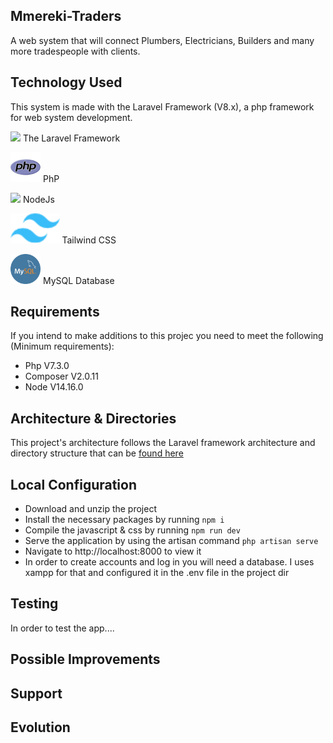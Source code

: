 ## Mmereki-Traders
A web system that will connect Plumbers, Electricians, Builders and many more tradespeople with clients. 

## Technology Used
This system is made with the Laravel Framework (V8.x), a php framework for web system development.

<a href="https://laravel.com" target="_blank"><img src="https://raw.githubusercontent.com/laravel/art/master/logo-lockup/5%20SVG/2%20CMYK/1%20Full%20Color/laravel-logolockup-cmyk-red.svg" width="100"></a> The Laravel Framework

<a href="https://www.php.net"><img height=48 src="https://github.com/PrinceCorwin/Useful-tech-icons/blob/main/images/php.png?raw=true"></a> PhP

<a href="https://nodejs.org"><img height=48 src="https://raw.githubusercontent.com/caiogondim/javascript-server-side-logos/master/node.js/standard/454x128.png"></a> NodeJs

<a href="https://tailwindcss.com"><img height=48 src="https://github.com/PrinceCorwin/Useful-tech-icons/blob/main/images/tailwind.png?raw=true"></a> Tailwind CSS

<a href="https://mysql.com"><img height=48 src="https://github.com/PrinceCorwin/Useful-tech-icons/blob/main/images/mysql-logo.png?raw=true"></a> MySQL Database

## Requirements
If you intend to make additions to this projec you need to meet the following (Minimum requirements):
- Php V7.3.0 
- Composer V2.0.11
- Node V14.16.0

## Architecture & Directories
This project's architecture follows the Laravel framework architecture and directory structure that can be [found here](https://laravel.com/docs/8.x/structure)

## Local Configuration
- Download and unzip the project 
- Install the necessary packages by running `npm i`
- Compile the javascript & css by running `npm run dev`
- Serve the application by using the artisan command `php artisan serve`
- Navigate to http://localhost:8000 to view it
- In order to create accounts and log in you will need a database. I uses xampp for that and configured it in the .env file in the project dir

## Testing
In order to test the app....

## Possible Improvements

## Support

## Evolution
